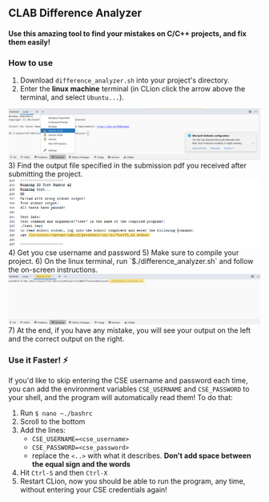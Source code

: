 ## CLAB Difference Analyzer

#### Use this amazing tool to find your mistakes on C/C++ projects, and fix them easily!

### How to use
1) Download `difference_analyzer.sh` into your project's directory.
2) Enter the <b>linux machine</b> terminal (in CLion click the arrow above 
   the terminal, and select `Ubuntu...`).
<img src="./res/editor.png">
3) Find the output file specified in the submission pdf you received after 
   submitting the project.
<img src="./res/stdout.png">
4) Get you cse username and password
5) Make sure to compile your project.
6) On the linux terminal, run `$./difference_analyzer.sh` and follow the 
   on-screen instructions.
<img src="./res/running.png">
7) At the end, if you have any mistake, you will see your output on the left 
   and the correct output on the right.

### Use it Faster! ⚡
If you'd like to skip entering the CSE username and password each time, you 
can add the environment variables `CSE_USERNAME` and `CSE_PASSWORD` to your 
shell, and the program will automatically read them!
To do that:
1) Run `$ nano ~./bashrc`
2) Scroll to the bottom
3) Add the lines:
   * `CSE_USERNAME=<cse_username>`
   * `CSE_PASSWORD=<cse_password>`
   * replace the `<..>` with what it describes. <b>Don't add space between 
     the equal sign and the words</b>
4) Hit `Ctrl-S` and then `Ctrl-X`
5) Restart CLion, now you should be able to run the program, any time, 
   without entering your CSE credentials again!